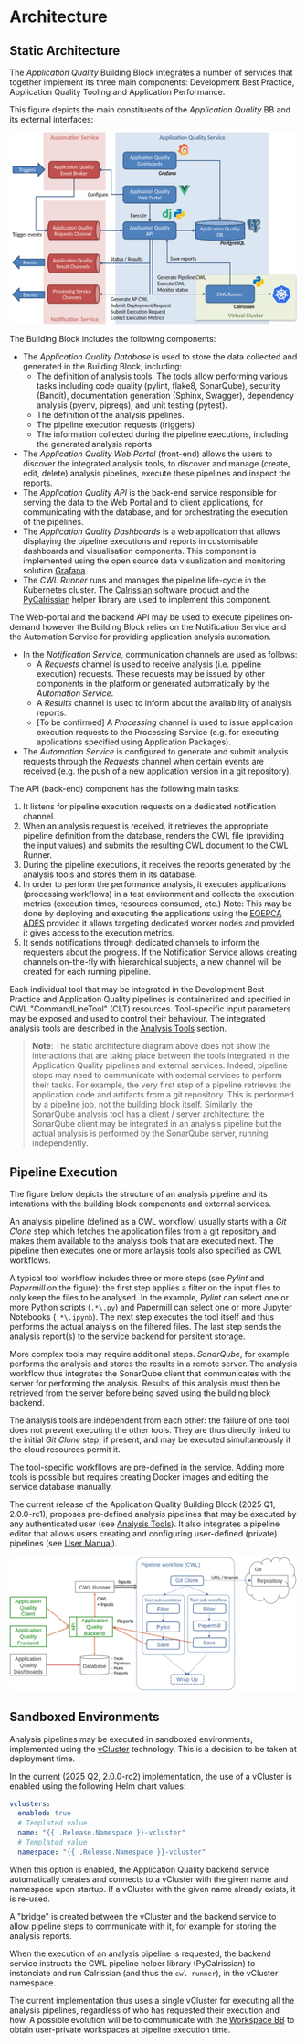 # Architecture

## Static Architecture

The *Application Quality* Building Block integrates a number of services that together implement its three main components: Development Best Practice, Application Quality Tooling and Application Performance.

This figure depicts the main constituents of the *Application Quality* BB and its external interfaces:

![Application Quality Service Static Architecture](../img/application-quality-bb-architecture.png)

The Building Block includes the following components:

- The *Application Quality Database* is used to store the data collected and generated in the Building Block, including:
  - The definition of analysis tools. The tools allow performing various tasks including code quality (pylint, flake8, SonarQube), security (Bandit), documentation generation (Sphinx, Swagger), dependency analysis (pyenv, pipreqs), and unit testing (pytest).
  - The definition of the analysis pipelines.
  - The pipeline execution requests (triggers)
  - The information collected during the pipeline executions, including the generated analysis reports.
- The *Application Quality Web Portal* (front-end) allows the users to discover the integrated analysis tools, to discover and manage (create, edit, delete) analysis pipelines, execute these pipelines and inspect the reports.
- The *Application Quality API* is the back-end service responsible for serving the data to the Web Portal and to client applications, for communicating with the database, and for orchestrating the execution of the pipelines. 
- The *Application Quality Dashboards* is a web application that allows displaying the pipeline executions and reports in customisable dashboards and visualisation components. This component is implemented using the open source data visualization and monitoring solution [Grafana](https://grafana.com/docs/grafana/latest/).
- The *CWL Runner* runs and manages the pipeline life-cycle in the Kubernetes cluster. The [Calrissian](https://duke-gcb.github.io/calrissian) software product and the [PyCalrissian](https://github.com/Terradue/pycalrissian) helper library are used to implement this component.

The Web-portal and the backend API may be used to execute pipelines on-demand however the Building Block relies on the Notification Service and the Automation Service for providing application analysis automation.

- In the *Notification Service*, communication channels are used as follows:
  - A *Requests* channel is used to receive analysis (i.e. pipeline execution) requests. These requests may be issued by other components in the platform or generated automatically by the *Automation Service*.
  - A *Results* channel is used to inform about the availability of analysis reports.
  - [To be confirmed] A *Processing* channel is used to issue application execution requests to the Processing Service (e.g. for executing applications specified using Application Packages).
- The *Automation Service* is configured to generate and submit analysis requests through the *Requests* channel when certain events are received (e.g. the push of a new application version in a git repository).

The API (back-end) component has the following main tasks:
  1. It listens for pipeline execution requests on a dedicated notification channel.
  1. When an analysis request is received, it retrieves the appropriate pipeline definition from the database, renders the CWL file (providing the input values) and submits the resulting CWL document to the CWL Runner.
  1. During the pipeline executions, it receives the reports generated by the analysis tools and stores them in its database.
  1. In order to perform the performance analysis, it executes applications (processing workflows) in a test environment and collects the execution metrics (execution times, resources consumed, etc.) Note: This may be done by deploying and executing the applications using the [EOEPCA ADES](https://eoepca.readthedocs.io/projects/deploy/en/stable/eoepca/ades-zoo/) provided it allows targeting dedicated worker nodes and provided it gives access to the execution metrics.
  1. It sends notifications through dedicated channels to inform the requesters about the progress. If the Notification Service allows creating channels on-the-fly with hierarchical subjects, a new channel will be created for each running pipeline.

Each individual tool that may be integrated in the Development Best Practice and Application Quality pipelines is containerized and specified in CWL "CommandLineTool" (CLT) resources. Tool-specific input parameters may be exposed and used to control their behaviour. The integrated analysis tools are described in the [Analysis Tools](../usage/analysis-tools.md) section.

>**Note**: The static architecture diagram above does not show the interactions that are taking place between the tools integrated in the Application Quality pipelines and external services. Indeed, pipeline steps may need to communicate with external services to perform their tasks. For example, the very first step of a pipeline retrieves the application code and artifacts from a git repository. This is performed by a pipeline job, not the building block itself. Similarly, the SonarQube analysis tool has a client / server architecture: the SonarQube client may be integrated in an analysis pipeline but the actual analysis is performed by the SonarQube server, running independently.

## Pipeline Execution

The figure below depicts the structure of an analysis pipeline and its interations with the building block components and external services.

An analysis pipeline (defined as a CWL workflow) usually starts with a *Git Clone* step which fetches the application files from a git repository and makes them available to the analysis tools that are executed next. The pipeline then executes one or more anlaysis tools also specified as CWL workflows.

A typical tool workflow includes three or more steps (see *Pylint* and *Papermill* on the figure): the first step applies a filter on the input files to only keep the files to be analysed. In the example, *Pylint* can select one or more Python scripts (`.*\.py`) and Papermill can select one or more Jupyter Notebooks (`.*\.ipynb`). The next step executes the tool itself and thus performs the actual analysis on the filtered files. The last step sends the analysis report(s) to the service backend for persitent storage.

More complex tools may require additional steps. *SonarQube*, for example performs the analysis and stores the results in a remote server. The analysis workflow thus integrates the SonarQube client that communicates with the server for performing the analysis. Results of this analysis must then be retrieved from the server before being saved using the building block backend.

The analysis tools are independent from each other: the failure of one tool does not prevent executing the other tools. They are thus directly linked to the initial *Git Clone* step, if present, and may be executed simultaneously if the cloud resources permit it.

The tool-specific workfllows are pre-defined in the service. Adding more tools is possible but requires creating Docker images and editing the service database manually.

The current release of the Application Quality Building Block (2025 Q1, 2.0.0-rc1), proposes pre-defined analysis pipelines that may be executed by any authenticated user (see [Analysis Tools](../usage/analysis-tools.md)). It also integrates a pipeline editor that allows users creating and configuring user-defined (private) pipelines (see [User Manual](../usage/user-manual.md#user-defined-pipelines)).

![Static Analysis Pipeline Execution](../img/static-analysis-pipeline-execution.png)

## Sandboxed Environments

Analysis pipelines may be executed in sandboxed environments, implemented using the [vCluster](https://www.vcluster.com/) technology. This is a decision to be taken at deployment time.

In the current (2025 Q2, 2.0.0-rc2) implementation, the use of a vCluster is enabled using the following Helm chart values:

```yaml
vclusters:
  enabled: true
  # Templated value
  name: "{{ .Release.Namespace }}-vcluster"
  # Templated value
  namespace: "{{ .Release.Namespace }}-vcluster"
```

When this option is enabled, the Application Quality backend service automatically creates and connects to a vCluster with the given name and namespace upon startup. If a vCluster with the given name already exists, it is re-used.

A "bridge" is created between the vCluster and the backend service to allow pipeline steps to communicate with it, for example for storing the analysis reports.

When the execution of an analysis pipeline is requested, the backend service instructs the CWL pipeline helper library (PyCalrissian) to instanciate and run Calrissian (and thus the `cwl-runner`), in the vCluster namespace.

The current implementation thus uses a single vCluster for executing all the analysis pipelines, regardless of who has requested their execution and how. A possible evolution will be to communicate with the [Workspace BB](https://eoepca.readthedocs.io/projects/workspace) to obtain user-private workspaces at pipeline execution time.